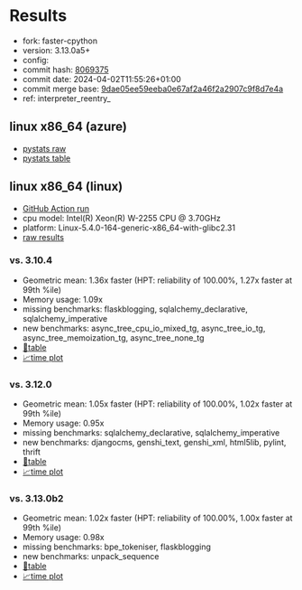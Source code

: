 # Results

- fork: faster-cpython
- version: 3.13.0a5+
- config: 
- commit hash: [8069375](https://github.com/faster%2dcpython/cpython/commit/8069375)
- commit date: 2024-04-02T11:55:26+01:00
- commit merge base: [9dae05ee59eeba0e67af2a46f2a2907c9f8d7e4a](https://github.com/faster%2dcpython/cpython/commit/9dae05ee59eeba0e67af2a46f2a2907c9f8d7e4a)
- ref: interpreter_reentry_

## linux x86_64 (azure)

- [pystats raw](bm-20240402-azure-x86_64-faster%252dcpython-interpreter_reentry_-3.13.0a5%2B-8069375-pystats.json)
- [pystats table](bm-20240402-azure-x86_64-faster%252dcpython-interpreter_reentry_-3.13.0a5%2B-8069375-pystats.md)

## linux x86_64 (linux)

- [GitHub Action run](https://github.com/faster-cpython/benchmarking/actions/runs/8521632576)
- cpu model: Intel(R) Xeon(R) W-2255 CPU @ 3.70GHz
- platform: Linux-5.4.0-164-generic-x86_64-with-glibc2.31
- [raw results](bm-20240402-linux-x86_64-faster%252dcpython-interpreter_reentry_-3.13.0a5%2B-8069375.json)

### vs. 3.10.4

- Geometric mean: 1.36x faster (HPT: reliability of 100.00%, 1.27x faster at 99th %ile)
- Memory usage: 1.09x
- missing benchmarks: flaskblogging, sqlalchemy_declarative, sqlalchemy_imperative
- new benchmarks: async_tree_cpu_io_mixed_tg, async_tree_io_tg, async_tree_memoization_tg, async_tree_none_tg
- [📄table](bm-20240402-linux-x86_64-faster%252dcpython-interpreter_reentry_-3.13.0a5%2B-8069375-vs-3.10.4.md)
- [📈time plot](bm-20240402-linux-x86_64-faster%252dcpython-interpreter_reentry_-3.13.0a5%2B-8069375-vs-3.10.4.svg)

### vs. 3.12.0

- Geometric mean: 1.05x faster (HPT: reliability of 100.00%, 1.02x faster at 99th %ile)
- Memory usage: 0.95x
- missing benchmarks: sqlalchemy_declarative, sqlalchemy_imperative
- new benchmarks: djangocms, genshi_text, genshi_xml, html5lib, pylint, thrift
- [📄table](bm-20240402-linux-x86_64-faster%252dcpython-interpreter_reentry_-3.13.0a5%2B-8069375-vs-3.12.0.md)
- [📈time plot](bm-20240402-linux-x86_64-faster%252dcpython-interpreter_reentry_-3.13.0a5%2B-8069375-vs-3.12.0.svg)

### vs. 3.13.0b2

- Geometric mean: 1.02x faster (HPT: reliability of 100.00%, 1.00x faster at 99th %ile)
- Memory usage: 0.98x
- missing benchmarks: bpe_tokeniser, flaskblogging
- new benchmarks: unpack_sequence
- [📄table](bm-20240402-linux-x86_64-faster%252dcpython-interpreter_reentry_-3.13.0a5%2B-8069375-vs-3.13.0b2.md)
- [📈time plot](bm-20240402-linux-x86_64-faster%252dcpython-interpreter_reentry_-3.13.0a5%2B-8069375-vs-3.13.0b2.svg)

